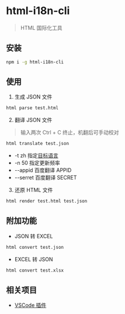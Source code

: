 # html-i18n-cli

> HTML 国际化工具

## 安装

``` sh
npm i -g html-i18n-cli
```

## 使用

1. 生成 JSON 文件

``` sh
html parse test.html
```

2. 翻译 JSON 文件

> 输入两次 Ctrl + C 终止，机翻后可手动校对

``` sh
html translate test.json
```

  * -t zh 指定[目标语言](http://api.fanyi.baidu.com/doc/21)
  * -n 50 指定更新频率
  * --appid 百度翻译 APPID
  * --serret 百度翻译 SECRET

3. 还原 HTML 文件

``` sh
html render test.html test.json
```

## 附加功能

* JSON 转 EXCEL

``` sh
html convert test.json
```

* EXCEL 转 JSON

``` sh
html convert test.xlsx
```

## 相关项目

* [VSCode 插件](https://github.com/F-loat/vscode-plugin-html-i18n)

